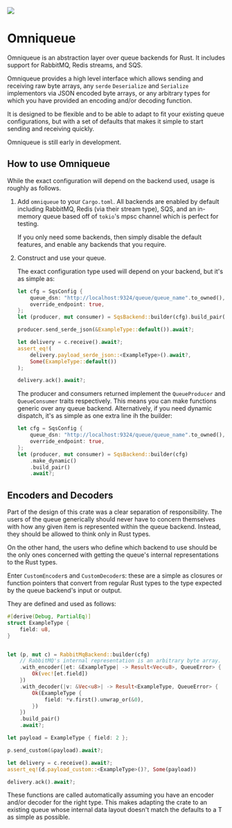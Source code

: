 <picture>
  <source media="(prefers-color-scheme: dark)", srcset="./assets/banner_dark.png">
  <source media="(prefers-color-scheme: light)", srcset="./assets/banner_light.png">
  <img src="./assets/banner_light.png">
</picture>

# Omniqueue

Omniqueue is an abstraction layer over queue backends for Rust. It includes support for RabbitMQ,
Redis streams, and SQS.

Omniqueue provides a high level interface which allows sending and receiving raw byte arrays, any
`serde` `Deserialize` and `Serialize` implementors via JSON encoded byte arrays, or any arbitrary
types for which you have provided an encoding and/or decoding function.

It is designed to be flexible and to be able to adapt to fit your existing queue configurations, but
with a set of defaults that makes it simple to start sending and receiving quickly.

Omniqueue is still early in development.

## How to use Omniqueue

While the exact configuration will depend on the backend used, usage is roughly as follows.

1. Add `omniqueue` to your `Cargo.toml`. All backends are enabled by default including RabbitMQ,
   Redis (via their stream type), SQS, and an in-memory queue based off of `tokio`'s mpsc
   channel which is perfect for testing.

   If you only need some backends, then simply disable the default features, and enable any backends
   that you require.

2. Construct and use your queue.

   The exact configuration type used will depend on your backend, but it's as simple as:

   ```rust
   let cfg = SqsConfig {
       queue_dsn: "http://localhost:9324/queue/queue_name".to_owned(),
       override_endpoint: true,
   };
   let (producer, mut consumer) = SqsBackend::builder(cfg).build_pair().await?;

   producer.send_serde_json(&ExampleType::default()).await?;

   let delivery = c.receive().await?;
   assert_eq!(
       delivery.payload_serde_json::<ExampleType>().await?,
       Some(ExampleType::default())
   );

   delivery.ack().await?;
   ```

   The producer and consumers returned implement the `QueueProducer` and `QueueConsumer` traits
   respectively. This means you can make functions generic over any queue backend. Alternatively, if
   you need dynamic dispatch, it's as simple as one extra line ih the builder:

   ```rust
   let cfg = SqsConfig {
       queue_dsn: "http://localhost:9324/queue/queue_name".to_owned(),
       override_endpoint: true,
   };
   let (producer, mut consumer) = SqsBackend::builder(cfg)
       .make_dynamic()
       .build_pair()
       .await?;
   ```

## Encoders and Decoders

Part of the design of this crate was a clear separation of responsibility. The users of the queue
generically should never have to concern themselves with how any given item is represented within
the queue backend. Instead, they should be allowed to think only in Rust types.

On the other hand, the users who define which backend to use should be the only ones concerned with
getting the queue's internal representations to the Rust types.

Enter `CustomEncoder`s and `CustomDecoder`s: these are a simple as closures or function pointers
that convert from regular Rust types to the type expected by the queue backend's input or output.

They are defined and used as follows:

```rust
#[derive(Debug, PartialEq)]
struct ExampleType {
	field: u8,
}


let (p, mut c) = RabbitMqBackend::builder(cfg)
	// RabbitMQ's internal representation is an arbitrary byte array.
	.with_encoder(|et: &ExampleType| -> Result<Vec<u8>, QueueError> {
		Ok(vec![et.field])
	})
	.with_decoder(|v: &Vec<u8>| -> Result<ExampleType, QueueError> {
		Ok(ExampleType {
			field: *v.first().unwrap_or(&0),
		})
	})
	.build_pair()
	.await?;

let payload = ExampleType { field: 2 };

p.send_custom(&payload).await?;

let delivery = c.receive().await?;
assert_eq!(d.payload_custom::<ExampleType>()?, Some(payload))

delivery.ack().await?;
```

These functions are called automatically assuming you have an encoder and/or decoder for the right
type. This makes adapting the crate to an existing queue whose internal data layout doesn't match
the defaults to a T as simple as possible.
